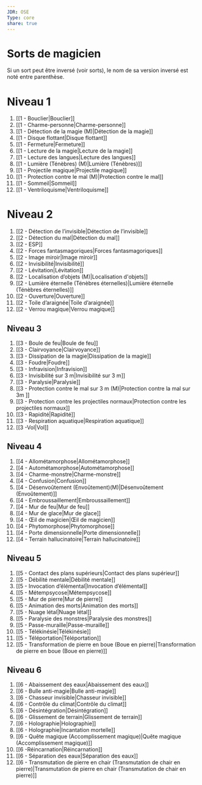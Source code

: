 ```yaml
---
JDR: OSE
Type: core
share: true
---
```

# Sorts de magicien

Si un sort peut être inversé (voir sorts), le nom de sa version inversé est noté entre parenthèse.

# Niveau 1
1. [[1 - Bouclier|Bouclier]]
2. [[1 - Charme-personne|Charme-personne]]
3. [[1 - Détection de la magie (M)|Détection de la magie]]
4. [[1 - Disque flottant|Disque flottant]]
5. [[1 - Fermeture|Fermeture]]
6. [[1 - Lecture de la magie|Lecture de la magie]]
7. [[1 - Lecture des langues|Lecture des langues]]
8. [[1 - Lumière (Ténèbres) (M)|Lumière (Ténèbres)]]
9. [[1 - Projectile magique|Projectile magique]]
10. [[1 - Protection contre le mal (M)|Protection contre le mal]]
11. [[1 - Sommeil|Sommeil]]
12. [[1 - Ventriloquisme|Ventriloquisme]]

# Niveau 2
1. [[2 - Détection de l’invisible|Détection de l’invisible]]
2. [[2 - Détection du mal|Détection du mal]]
3. [[2 - ESP]]
4. [[2 - Forces fantasmagoriques|Forces fantasmagoriques]]
5. [[2 - Image miroir|Image miroir]]
6. [[2 - Invisibilité|Invisibilité]]
7. [[2 - Lévitation|Lévitation]]
8. [[2 - Localisation d’objets (M)|Localisation d'objets]]
9. [[2 - Lumière éternelle (Ténèbres éternelles)|Lumière éternelle (Ténèbres éternelles)]]
10. [[2 - Ouverture|Ouverture]]
11. [[2 - Toile d’araignée|Toile d’araignée]]
12. [[2 - Verrou magique|Verrou magique]]

## Niveau 3
1. [[3 - Boule de feu|Boule de feu]]
2. [[3 - Clairvoyance|Clairvoyance]]
3. [[3 - Dissipation de la magie|Dissipation de la magie]]
4. [[3 - Foudre|Foudre]]
5. [[3 - Infravision|Infravision]]
6. [[3 - Invisibilité sur 3 m|Invisibilité sur 3 m]]
7. [[3 - Paralysie|Paralysie]]
8. [[3 - Protection contre le mal sur 3 m (M)|Protection contre la mal sur 3m ]]
9. [[3 - Protection contre les projectiles normaux|Protection contre les projectiles normaux]]
10. [[3 - Rapidité|Rapidité]]
11. [[3 - Respiration aquatique|Respiration aquatique]]
12. [[3 -Vol|Vol]]

## Niveau 4
1. [[4 - Allométamorphose|Allométamorphose]]
2. [[4 - Autométamorphose|Autométamorphose]]
3. [[4 - Charme-monstre|Charme-monstre]]
4. [[4 - Confusion|Confusion]]
5. [[4 - Désenvoûtement (Envoûtement)(M)|Désenvoûtement (Envoûtement)]]
6. [[4 - Embroussaillement|Embroussaillement]]
7. [[4 - Mur de feu|Mur de feu]]
8. [[4 - Mur de glace|Mur de glace]]
9. [[4 - Œil de magicien|Œil de magicien]]
10. [[4 - Phytomorphose|Phytomorphose]]
11. [[4 - Porte dimensionnelle|Porte dimensionnelle]]
12. [[4 - Terrain hallucinatoire|Terrain hallucinatoire]]

## Niveau 5
1. [[5 - Contact des plans supérieurs|Contact des plans supérieur]]
2. [[5 - Débilité mentale|Débilité mentale]]
3. [[5 - Invocation d’élémental|Invocation d’élémental]]
4. [[5 - Métempsycose|Métempsycose]]
5. [[5 - Mur de pierre|Mur de pierre]]
6. [[5 - Animation des morts|Animation des morts]]
7. [[5 - Nuage létal|Nuage létal]]
8. [[5 - Paralysie des monstres|Paralysie des monstres]]
9. [[5 - Passe-muraille|Passe-muraille]]
10. [[5 - Télékinésie|Télékinésie]]
11. [[5 - Téléportation|Téléportation]]
12. [[5 - Transformation de pierre en boue (Boue en pierre)|Transformation de pierre en boue (Boue en pierre)]]

## Niveau 6
1. [[6 - Abaissement des eaux|Abaissement des eaux]]
2. [[6 - Bulle anti-magie|Bulle anti-magie]]
3. [[6 - Chasseur invisible|Chasseur invisible]]
4. [[6 - Contrôle du climat|Contrôle du climat]]
5. [[6 - Désintégration|Désintégration]]
6. [[6 - Glissement de terrain|Glissement de terrain]]
7. [[6 - Holographie|Holographie]]
8. [[6 - Holographie|Incantation mortelle]]
9. [[6 - Quête magique (Accomplissement magique)|Quête magique (Accomplissement magique)]]
10. [[6 -Réincarnation|Réincarnation]]
11. [[6 - Séparation des eaux|Séparation des eaux]]
12. [[6 - Transmutation de pierre en chair (Transmutation de chair en pierre)|Transmutation de pierre en chair (Transmutation de chair en pierre)]]